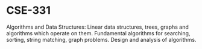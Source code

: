 # CSE-331
Algorithms and Data Structures: Linear data structures, trees, graphs and algorithms which operate on them. Fundamental algorithms for searching, sorting, string matching, graph problems. Design and analysis of algorithms.
